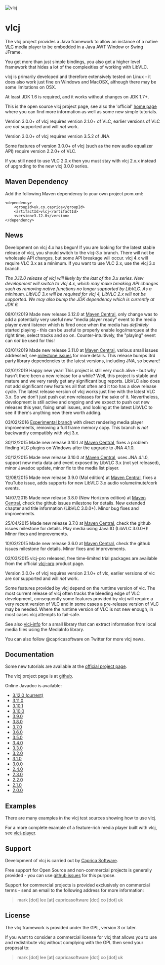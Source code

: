 ![vlcj](https://github.com/caprica/vlcj/raw/master/etc/vlcj-logo.png "vlcj")

vlcj
====

The vlcj project provides a Java framework to allow an instance of a native
[VLC](http://www.videolan.org/vlc "VLC") media player to be embedded in a Java
AWT Window or Swing JFrame.

You get more than just simple bindings, you also get a higher level framework
that hides a lot of the complexities of working with LibVLC.

vlcj is primarily developed and therefore extensively tested on Linux - it does
also work just fine on Windows and MacOSX, although there may be some
limitations on OSX.

At least JDK 1.6 is required, and it works without changes on JDK 1.7+.

This is the open source vlcj project page, see also the 'official'
[home page](http://capricasoftware.co.uk/projects/vlcj "Official vlcj home page at Caprica Software")
where you can find more information as well as some new simple tutorials.

Version 3.0.0+ of vlcj requires version 2.1.0+ of VLC, earlier versions of VLC
are *not* supported and will *not* work.

Version 3.0.0+ of vlcj requires version 3.5.2 of JNA.

Some features of version 3.0.0+ of vlcj (such as the new audio equalizer API)
require version 2.2.0+ of VLC.

If you still need to use VLC 2.0.x then you must stay with vlcj 2.x.x instead
of upgrading to the new vlcj 3.0.0 series.

Maven Dependency
----------------

Add the following Maven dependency to your own project pom.xml:

```
<dependency>
    <groupId>uk.co.caprica</groupId>
    <artifactId>vlcj</artifactId>
    <version>3.12.0</version>
</dependency>
```

News
----

Development on vlcj 4.x has begun! If you are looking for the latest stable release of vlcj, you should
switch to the vlcj-3.x branch. There will not be wholesale API changes, but some API breakage will occur. vlcj 4.x will
require VLC 3.x as a minimum. If you want to use VLC 2.x, use the vlcj 3.x branch.

_The 3.12.0 release of vlcj will likely by the last of the 3.x series. New development will switch to vlcj 4.x, which
may make breaking API changes such as removing native functions no longer supported by LibVLC. As a minimum, LibVLC 3.x
will be required for vlcj 4, LibVLC 2.x will not be supported. We may also bump the JDK dependency which is currently at
JDK 6._

08/01/2019 Made new release 3.12.0 at [Maven Central](http://search.maven.org/#search|ga|1|vlcj), only change was to add
a potentially very useful new "media player ready" event to the media player event listener which is fired once when the
media has *definitely* started playing - this can be useful to properly enable logo/marquee at the right time, select
tracks and so on. Counter-intuitively, the "playing" event can *not* be used for this!

03/01/2019 Made new release 3.11.0 at [Maven Central](http://search.maven.org/#search|ga|1|vlcj), various small issues
addressed, see [milestone issues](https://github.com/caprica/vlcj/milestone/27?closed=1) for more details. This release
bumps 3rd party library dependencies to the latest versions, including JNA, so beware!

02/01/2019 Happy new year! This project is still very much alive - but why hasn't there been a new release for a while?
Well, this project is stable and mature and we very rarely get any significant bug reports. LibVLC also does not add
significant new features all that often and it too has a slow release cycle. The latest release version of vlcj works
just fine with the latest VLC 3.x. So we don't just push out new releases for the sake of it. Nevertheless, development
is still active and ongoing and we expect to push out new releases this year, fixing small issues, and looking at the
latest LibVLC to see if there's anything new there worth adding.

03/02/2016 [Experimental branch](https://github.com/caprica/vlcj/tree/experimental) with direct
rendering media player improvements, removing a full frame memory copy. This branch is *not* backwardly
compatibly with vlcj 3.x.

30/12/2015 Made new release 3.10.1 at [Maven Central](http://search.maven.org/#search|ga|1|vlcj),
fixes a problem finding VLC plugins on Windows after the upgrade to JNA 4.1.0.

20/12/2015 Made new release 3.10.0 at [Maven Central](http://search.maven.org/#search|ga|1|vlcj),
uses JNA 4.1.0, support new meta data and event exposed by LibVLC 3.x (not yet released), minor
Javadoc update, minor fix to the media list player.

12/08/2015 Made new release 3.9.0 (Mal edition) at [Maven Central](http://search.maven.org/#search|ga|1|vlcj),
fixes a YouTube issue, adds supports for new LibVLC 3.x audio volume/mute/cork events.

14/07/2015 Made new release 3.8.0 (New Horizons edition) at [Maven Central](http://search.maven.org/#search|ga|1|vlcj),
check the github issues milestone for details. New extended chapter and title information
(LibVLC 3.0.0+). Minor bug fixes and improvements.

25/04/2015 Made new release 3.7.0 at [Maven Central](http://search.maven.org/#search|ga|1|vlcj),
check the github issues milestone for details. Play media using Java IO (LibVLC 3.0.0+)! Minor
fixes and improvements.

10/03/2015 Made new release 3.6.0 at [Maven Central](http://search.maven.org/#search|ga|1|vlcj),
check the github issues milestone for details. Minor fixes and improvements.

02/03/2015 vlcj-pro released, free time-limited trial packages are available from the official
[vlcj-pro](http://t.co/Gv04rAta9c) product page.

Version 3.0.0+ of vlcj requires version 2.1.0+ of vlc, earlier versions of vlc
are *not* supported and will *not* work.

Some features provided by vlcj depend on the runtime version of vlc. The most current release of
vlcj often tracks the bleeding edge of VLC development, consequently some features provided by
vlcj will require a very recent version of VLC and in some cases a pre-release version of VLC
may be needed. Where the runtime version of VLC is not new enough, in most cases vlcj attempts to
fail-safe. 

See also [vlcj-info](https://github.com/caprica/vlcj-info) for a small library that can extract
information from local media files using the MediaInfo library.

You can also follow @capricasoftware on Twitter for more vlcj news.

Documentation
-------------

Some new tutorials are available at the [official project page](http://capricasoftware.co.uk/#/projects/vlcj/tutorial).

The vlcj project page is at [github](http://caprica.github.com/vlcj "vlcj at github").

Online Javadoc is available:

* [3.12.0 (current)](http://caprica.github.com/vlcj/javadoc/3.12.0/index.html "3.12.0 Javadoc")
* [3.11.0](http://caprica.github.com/vlcj/javadoc/3.11.0/index.html "3.11.0 Javadoc")
* [3.10.1](http://caprica.github.com/vlcj/javadoc/3.10.1/index.html "3.10.1 Javadoc")
* [3.10.0](http://caprica.github.com/vlcj/javadoc/3.10.0/index.html "3.10.0 Javadoc")
* [3.9.0](http://caprica.github.com/vlcj/javadoc/3.9.0/index.html "3.9.0 Javadoc")
* [3.8.0](http://caprica.github.com/vlcj/javadoc/3.8.0/index.html "3.8.0 Javadoc")
* [3.7.0](http://caprica.github.com/vlcj/javadoc/3.7.0/index.html "3.7.0 Javadoc")
* [3.6.0](http://caprica.github.com/vlcj/javadoc/3.6.0/index.html "3.6.0 Javadoc")
* [3.5.0](http://caprica.github.com/vlcj/javadoc/3.5.0/index.html "3.5.0 Javadoc")
* [3.4.0](http://caprica.github.com/vlcj/javadoc/3.4.0/index.html "3.4.0 Javadoc")
* [3.3.0](http://caprica.github.com/vlcj/javadoc/3.3.0/index.html "3.3.0 Javadoc")
* [3.2.0](http://caprica.github.com/vlcj/javadoc/3.2.0/index.html "3.2.0 Javadoc")
* [3.1.0](http://caprica.github.com/vlcj/javadoc/3.1.0/index.html "3.1.0 Javadoc")
* [3.0.0](http://caprica.github.com/vlcj/javadoc/3.0.0/index.html "3.0.0 Javadoc")
* [2.4.0](http://caprica.github.com/vlcj/javadoc/2.4.0/index.html "2.4.0 Javadoc")
* [2.3.0](http://caprica.github.com/vlcj/javadoc/2.3.0/index.html "2.3.0 Javadoc")
* [2.2.0](http://caprica.github.com/vlcj/javadoc/2.2.0/index.html "2.2.0 Javadoc")
* [2.1.0](http://caprica.github.com/vlcj/javadoc/2.1.0/index.html "2.1.0 Javadoc")
* [2.0.0](http://caprica.github.com/vlcj/javadoc/2.0.0/index.html "2.0.0 Javadoc")

Examples
--------

There are many examples in the vlcj test sources showing how to use vlcj.

For a more complete example of a feature-rich media player built with vlcj, 
see [vlcj-player](https://github.com/caprica/vlcj-player).

Support
-------

Development of vlcj is carried out by [Caprica Software](http://www.capricasoftware.co.uk).

Free support for Open Source and non-commercial projects is generally provided - you
can use [github issues](https://github.com/caprica/vlcj/issues "vlcj github issues")
for this purpose.

Support for commercial projects is provided exclusively on commercial terms -
send an email to the following address for more information:

> mark [dot] lee [at] capricasoftware [dot] co [dot] uk

License
-------

The vlcj framework is provided under the GPL, version 3 or later.

If you want to consider a commercial license for vlcj that allows you to use and
redistribute vlcj without complying with the GPL then send your proposal to:

> mark [dot] lee [at] capricasoftware [dot] co [dot] uk
